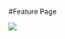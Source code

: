 #Feature Page

![](https://github.com/adityavyasbme/GetSetHedge/blob/master/data/images/Features_structure.jpg?raw=true)
